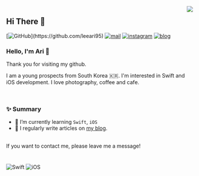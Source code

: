 <img src="https://komarev.com/ghpvc/?username=leeari95&amp;&amp;style=flat-square" align="right">

## Hi There 👋
  [![GitHub](https://img.shields.io/badge/GitHub-%23000000.svg?&amp;style=for-the-badge&amp;logo=GitHub&amp;logoColor=white&amp;)](https://github.com/leeari95) [![mail](https://img.shields.io/badge/mail-%23000000.svg?&amp;style=for-the-badge&amp;logo=iCloud&amp;logoColor=white&amp;color=44BBF8)](mailto:lee_ari95@icloud.com) [![instagram](https://img.shields.io/badge/instagram-%23000000.svg?&amp;style=for-the-badge&amp;logo=instagram&amp;logoColor=white&amp;color=dd2a7b)](https://www.instagram.com/lee_ari95) [![blog](https://img.shields.io/badge/blog-%23000000.svg?&amp;style=for-the-badge&amp;logo=Apple&amp;logoColor=white&amp;color=252A2E)](https://leeari95.tistory.com)
### Hello, I'm Ari 🐥
Thank you for visiting my github.

I am a young prospects from South Korea 🇰🇷. I'm interested in Swift and iOS development. I love photography, coffee and cafe.  

<br>

### ✨ Summary

- 🌱 I’m currently learning `Swift`, `iOS`
- 📝 I regularly write articles on [my blog](https://leeari95.tistory.com).


<br>  
If you want to contact me, please leave me a message!

#
  
![Swift](https://img.shields.io/badge/Swift-FA7343?style=flat-square&logo=Swift&logoColor=white) ![iOS](https://img.shields.io/badge/iOS-222222?style=flat-square&logo=Apple&logoColor=white)
